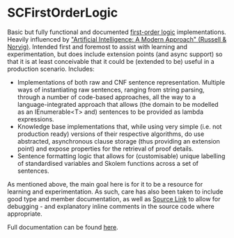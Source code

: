 ﻿# SCFirstOrderLogic

Basic but fully functional and documented [first-order logic](https://en.wikipedia.org/wiki/First-order_logic) implementations.
Heavily influenced by ["Artificial Intelligence: A Modern Approach" (Russell & Norvig)](https://www.google.com/search?q=isbn+978-1292153964).
Intended first and foremost to assist with learning and experimentation, but does include extension points (and async support) so that it is at least conceivable that it could be (extended to be) useful in a production scenario.
Includes:

* Implementations of both raw and CNF sentence representation. Multiple ways of instantiating raw sentences, ranging from string parsing, through a number of code-based approaches, all the way to a language-integrated approach that allows (the domain to be modelled as an IEnumerable&lt;T&gt; and) sentences to be provided as lambda expressions.
* Knowledge base implementations that, while using very simple (i.e. not production ready) versions of their respective algorithms, do use abstracted, asynchronous clause storage (thus providing an extension point) and expose properties for the retrieval of proof details.
* Sentence formatting logic that allows for (customisable) unique labelling of standardised variables and Skolem functions across a set of sentences.

As mentioned above, the main goal here is for it to be a resource for learning and experimentation.
As such, care has also been taken to include good type and member documentation, as well as [Source Link](https://learn.microsoft.com/en-us/dotnet/standard/library-guidance/sourcelink) to allow for debugging - and explanatory inline comments in the source code where appropriate.

Full documentation can be found [here](https://sdcondon.net/SCFirstOrderLogic/).
